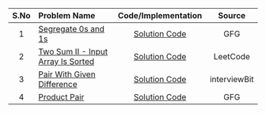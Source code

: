 | S.No | Problem Name                                                                                                                                                                       |                                                              Code/Implementation                                                              |    Source    |
| :--: | :--------------------------------------------------------------------------------------------------------------------------------------------------------------------------------- | :-------------------------------------------------------------------------------------------------------------------------------------------: | :----------: |
|  1   | [Segregate 0s and 1s](https://www.geeksforgeeks.org/problems/segregate-0s-and-1s5106/1?utm_source=geeksforgeeks&utm_medium=article_practice_tab&utm_campaign=article_practice_tab) |            [Solution Code](https://github.com/sifat1234/365DaysOfDSA-2025/blob/main/Arrays/Two%20Pointer/Segregate_0s_and_1s.cpp)             |     GFG      |
|  2   | [Two Sum II - Input Array Is Sorted](https://leetcode.com/problems/two-sum-ii-input-array-is-sorted/description/)                                                                  | [Solution Code](https://github.com/sifat1234/365DaysOfDSA-2025/blob/main/Arrays/Two%20Pointer/Two%20Sum%20II%20-%20Input_Array_Is_Sorted.cpp) |   LeetCode   |
|  3   | [Pair With Given Difference](https://www.interviewbit.com/problems/pair-with-given-difference/)                                                                                    |         [Solution Code](https://github.com/sifat1234/365DaysOfDSA-2025/blob/main/Arrays/Two%20Pointer/Pair_With_Given_Difference.cpp)         | interviewBit |
|  4   | [Product Pair](https://www.geeksforgeeks.org/problems/equal-to-product3836/1?utm_source=geeksforgeeks&utm_medium=article_practice_tab&utm_campaign=article_practice_tab)           |                [Solution Code](https://github.com/sifat1234/365DaysOfDSA-2025/blob/main/Arrays/Two%20Pointer/Product_Pair.cpp)                |     GFG      |
